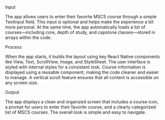 Input

The app allows users to enter their favorite MSCS course through a simple TextInput field. This input is optional and helps make the experience a bit more personal. At the same time, the app automatically loads a list of courses—including core, depth of study, and capstone classes—stored in arrays within the code.

Process

When the app starts, it builds the layout using key React Native components like View, Text, ScrollView, Image, and StyleSheet. The user interface is styled with internal styles for a consistent look. Course information is displayed using a reusable component, making the code cleaner and easier to manage. A vertical scroll feature ensures that all content is accessible on any screen size.

Output

The app displays a clean and organized screen that includes a course icon, a prompt for users to enter their favorite course, and a clearly categorized list of MSCS courses. The overall look is simple and easy to navigate.